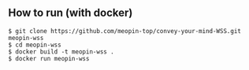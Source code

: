 ## How to run (with docker)

```
$ git clone https://github.com/meopin-top/convey-your-mind-WSS.git meopin-wss
$ cd meopin-wss
$ docker build -t meopin-wss .
$ docker run meopin-wss
```

